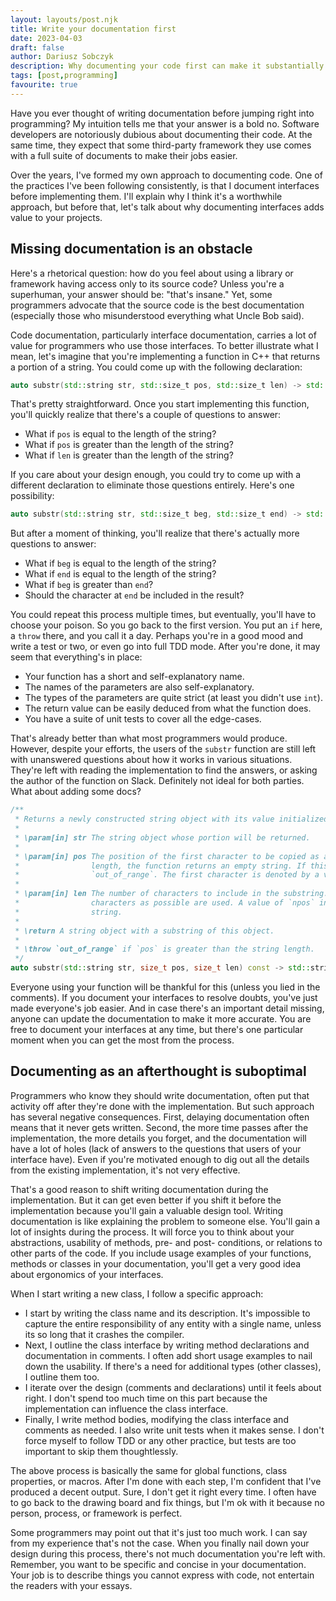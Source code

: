 ```yaml
---
layout: layouts/post.njk
title: Write your documentation first
date: 2023-04-03
draft: false
author: Dariusz Sobczyk
description: Why documenting your code first can make it substantially better. 
tags: [post,programming]
favourite: true
---
```

Have you ever thought of writing documentation before jumping right into programming? My intuition tells me that 
your answer is a bold no. Software developers are notoriously dubious about documenting their code. At the same time,
they expect that some third-party framework they use comes with a full suite of documents to make their jobs easier.

Over the years, I've formed my own approach to documenting code. One of the practices I've been following
consistently, is that I document interfaces before implementing them. I'll explain why I think it's a 
worthwhile approach, but before that, let's talk about why documenting interfaces adds value to your projects.

## Missing documentation is an obstacle

Here's a rhetorical question: how do you feel about using a library or framework having access only to its source code?
Unless you're a superhuman, your answer should be: "that's insane." Yet, some programmers
advocate that the source code is the best documentation (especially those who misunderstood everything what Uncle Bob
said).

Code documentation, particularly interface documentation, carries a lot of value for programmers who use those
interfaces. To better illustrate what I mean, let's imagine that you're implementing a function in C++ that returns a
portion of a string. You could come up with the following declaration:

```cpp
auto substr(std::string str, std::size_t pos, std::size_t len) -> std::string;
```

That's pretty straightforward. Once you start implementing this function, you'll quickly realize that there's a couple
of questions to answer:

* What if `pos` is equal to the length of the string?
* What if `pos` is greater than the length of the string?
* What if `len` is greater than the length of the string?

If you care about your design enough, you could try to come up with a different declaration to eliminate those questions
entirely. Here's one possibility:

```cpp
auto substr(std::string str, std::size_t beg, std::size_t end) -> std::string;
```

But after a moment of thinking, you'll realize that there's actually more questions to answer:

* What if `beg` is equal to the length of the string?
* What if `end` is equal to the length of the string?
* What if `beg` is greater than `end`?
* Should the character at `end` be included in the result?

You could repeat this process multiple times, but eventually, you'll have to choose your poison. So you go back to the
first version. You put an `if` here, a `throw` there, and you call it a day. Perhaps you're in a good mood and write a
test or two, or even go into full TDD mode. After you're done, it may seem that everything's in place:

* Your function has a short and self-explanatory name.
* The names of the parameters are also self-explanatory.
* The types of the parameters are quite strict (at least you didn't use `int`).
* The return value can be easily deduced from what the function does.
* You have a suite of unit tests to cover all the edge-cases.

That's already better than what most programmers would produce. However, despite your efforts, the users of the 
`substr` function are still left with unanswered questions about how it works in various situations. They're left with 
reading the implementation to find the answers, or asking the author of the function on Slack. Definitely not ideal 
for both parties. What about adding some docs?

```cpp
/**
 * Returns a newly constructed string object with its value initialized to a copy of a substring of this object.
 *
 * \param[in] str The string object whose portion will be returned.
 *
 * \param[in] pos The position of the first character to be copied as a substring. If this is equal to the string
 *                length, the function returns an empty string. If this is greater than the string length, it throws
 *                `out_of_range`. The first character is denoted by a value of 0.
 *                 
 * \param[in] len The number of characters to include in the substring. If the string length is shorter, then as many
 *                characters as possible are used. A value of `npos` indicates all characters until the end of the 
 *                string.
 *
 * \return A string object with a substring of this object.
 *
 * \throw `out_of_range` if `pos` is greater than the string length.  
 */
auto substr(std::string str, size_t pos, size_t len) const -> std::string;
```

Everyone using your function will be thankful for this (unless you lied in the comments). If you document your
interfaces to resolve doubts, you've just made everyone's job easier. And in case there's an important detail missing,
anyone can update the documentation to make it more accurate. You are free to document your interfaces at any time,
but there's one particular moment when you can get the most from the process. 

## Documenting as an afterthought is suboptimal

Programmers who know they should write documentation, often put that activity off after they're done with the
implementation. But such approach has several negative consequences. First, delaying documentation often means that it
never gets written. Second, the more time passes after the implementation, the more details you forget, and the
documentation will have a lot of holes (lack of answers to the questions that users of your interface have). Even if
you're motivated enough to dig out all the details from the existing implementation, it's not very effective.

That's a good reason to shift writing documentation during the implementation. But it can get even better if you 
shift it before the implementation because you'll gain a valuable design tool. Writing documentation is like explaining
the problem to someone else. You'll gain a lot of insights during the process. It will force you to think about your 
abstractions, usability of methods, pre- and post- conditions, or relations to other parts of the code. If you 
include usage examples of your functions, methods or classes in your documentation, you'll get a very good idea 
about ergonomics of your interfaces.

When I start writing a new class, I follow a specific approach:

* I start by writing the class name and its description. It's impossible to capture the entire responsibility of any
  entity with a single name, unless its so long that it crashes the compiler.
* Next, I outline the class interface by writing method declarations and documentation in comments. I often add short
  usage examples to nail down the usability. If there's a need for additional types (other classes), I outline them too.
* I iterate over the design (comments and declarations) until it feels about right. I don't spend too much time on this 
  part because the implementation can influence the class interface.
* Finally, I write method bodies, modifying the class interface and comments as needed. I also write unit tests when it
  makes sense. I don't force myself to follow TDD or any other practice, but tests are too important to skip them 
  thoughtlessly.

The above process is basically the same for global functions, class properties, or macros. After I'm done with each
step, I'm confident that I've produced a decent output. Sure, I don't get it right every time. I often have to go back
to the drawing board and fix things, but I'm ok with it because no person, process, or framework is perfect.

Some programmers may point out that it's just too much work. I can say from my experience that's not the case. When you
finally nail down your design during this process, there's not much documentation you're left with. Remember, you want
to be specific and concise in your documentation. Your job is to describe things you cannot express with code, not
entertain the readers with your essays.
